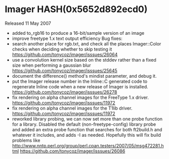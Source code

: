 # Imager HASH(0x5652d892ecd0)

Released 11 May 2007

- added to_rgb16 to produce a 16-bit/sample version of an image 
- improve freetype 1.x text output efficiency Bug fixes: 
- search another place for rgb.txt, and check all the places Imager::Color checks when deciding whether to skip testing it https://github.com/tonycoz/imager/isssues/26064 
- use a convolution kernel size based on the stddev rather than a fixed size when performing a gaussian blur https://github.com/tonycoz/imager/isssues/25645 
- document the difference() method's mindist parameter, and debug it. 
- put the Imager release number in the Inline::C generated code to regenerate Inline code when a new release of Imager is installed. https://github.com/tonycoz/imager/isssues/26278 
- fix rendering on alpha channel images for the FreeType 1.x driver. https://github.com/tonycoz/imager/isssues/11972 
- fix rendering on alpha channel images for the T1lib driver. https://github.com/tonycoz/imager/isssues/11972 
- reworked library probing, we can now set more than one probe function for a library. Disabled the default (non-freetype-config) library probe and added an extra probe function that searches for both ft2build.h and whatever it includes, and adds -I as needed. Hopefully this will fix build problems like http://www.nntp.perl.org/group/perl.cpan.testers/2007/05/msg472281.html https://github.com/tonycoz/imager/isssues/26086